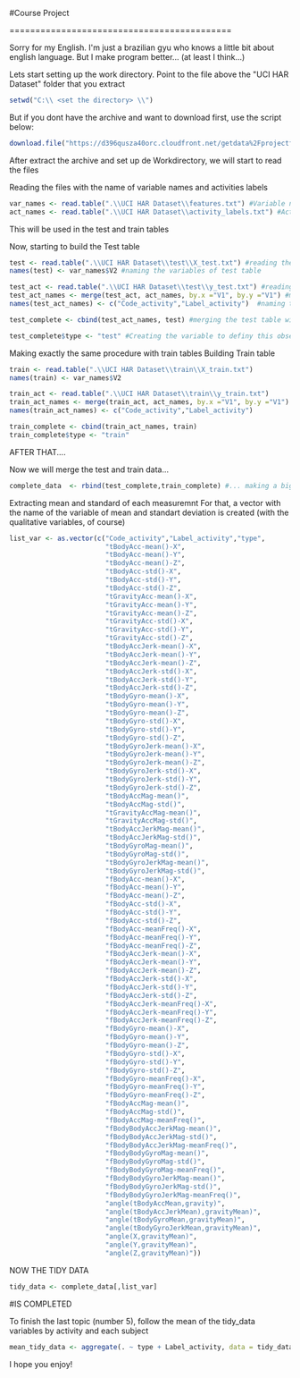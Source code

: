 #Course Project

===========================================

Sorry for my English. I'm just a brazilian gyu who knows a little bit about english language.
But I make program better... (at least I think...)

Lets start setting up the work directory. Point to the file above the "UCI HAR Dataset" folder that you extract
```r
setwd("C:\\ <set the directory> \\")
```

But if you dont have the archive and want to download first, use the script below:
```r
download.file("https://d396qusza40orc.cloudfront.net/getdata%2Fprojectfiles%2FUCI%20HAR%20Dataset.zip", destfile = "getdata-projectfiles-UCI HAR Dataset.zip")
```

After extract the archive and set up de Workdirectory,  we will start to read the files

Reading the files with the name of variable names and activities labels
```r
var_names <- read.table(".\\UCI HAR Dataset\\features.txt") #Variable names
act_names <- read.table(".\\UCI HAR Dataset\\activity_labels.txt") #Activity Names
```
This will be used in the test and train tables


Now, starting to build the Test table
```r
test <- read.table(".\\UCI HAR Dataset\\test\\X_test.txt") #reading the table
names(test) <- var_names$V2 #naming the variables of test table

test_act <- read.table(".\\UCI HAR Dataset\\test\\y_test.txt") #reading the activity table of the test table
test_act_names <- merge(test_act, act_names, by.x ="V1", by.y ="V1") #making merge with the activity names to bring the label of the activities
names(test_act_names) <- c("Code_activity","Label_activity")  #naming this table

test_complete <- cbind(test_act_names, test) #merging the test table with the activity table labeled

test_complete$type <- "test" #Creating the variable to definy this observation as test
```

Making exactly the same procedure with train tables
Building Train table

```r
train <- read.table(".\\UCI HAR Dataset\\train\\X_train.txt")
names(train) <- var_names$V2

train_act <- read.table(".\\UCI HAR Dataset\\train\\y_train.txt")
train_act_names <- merge(train_act, act_names, by.x ="V1", by.y ="V1")
names(train_act_names) <- c("Code_activity","Label_activity")

train_complete <- cbind(train_act_names, train)
train_complete$type <- "train"
```


AFTER THAT....

Now we will merge the test and train data... 
```r
complete_data  <- rbind(test_complete,train_complete) #... making a big and complete table
```

Extracting mean and standard of each measuremnt
For that, a vector with the name of the variable of mean and standart deviation is created (with the qualitative variables, of course)

```r
list_var <- as.vector(c("Code_activity","Label_activity","type",
                        "tBodyAcc-mean()-X",
                        "tBodyAcc-mean()-Y",
                        "tBodyAcc-mean()-Z",
                        "tBodyAcc-std()-X",
                        "tBodyAcc-std()-Y",
                        "tBodyAcc-std()-Z",
                        "tGravityAcc-mean()-X",
                        "tGravityAcc-mean()-Y",
                        "tGravityAcc-mean()-Z",
                        "tGravityAcc-std()-X",
                        "tGravityAcc-std()-Y",
                        "tGravityAcc-std()-Z",
                        "tBodyAccJerk-mean()-X",
                        "tBodyAccJerk-mean()-Y",
                        "tBodyAccJerk-mean()-Z",
                        "tBodyAccJerk-std()-X",
                        "tBodyAccJerk-std()-Y",
                        "tBodyAccJerk-std()-Z",
                        "tBodyGyro-mean()-X",
                        "tBodyGyro-mean()-Y",
                        "tBodyGyro-mean()-Z",
                        "tBodyGyro-std()-X",
                        "tBodyGyro-std()-Y",
                        "tBodyGyro-std()-Z",
                        "tBodyGyroJerk-mean()-X",
                        "tBodyGyroJerk-mean()-Y",
                        "tBodyGyroJerk-mean()-Z",
                        "tBodyGyroJerk-std()-X",
                        "tBodyGyroJerk-std()-Y",
                        "tBodyGyroJerk-std()-Z",
                        "tBodyAccMag-mean()",
                        "tBodyAccMag-std()",
                        "tGravityAccMag-mean()",
                        "tGravityAccMag-std()",
                        "tBodyAccJerkMag-mean()",
                        "tBodyAccJerkMag-std()",
                        "tBodyGyroMag-mean()",
                        "tBodyGyroMag-std()",
                        "tBodyGyroJerkMag-mean()",
                        "tBodyGyroJerkMag-std()",
                        "fBodyAcc-mean()-X",
                        "fBodyAcc-mean()-Y",
                        "fBodyAcc-mean()-Z",
                        "fBodyAcc-std()-X",
                        "fBodyAcc-std()-Y",
                        "fBodyAcc-std()-Z",
                        "fBodyAcc-meanFreq()-X",
                        "fBodyAcc-meanFreq()-Y",
                        "fBodyAcc-meanFreq()-Z",
                        "fBodyAccJerk-mean()-X",
                        "fBodyAccJerk-mean()-Y",
                        "fBodyAccJerk-mean()-Z",
                        "fBodyAccJerk-std()-X",
                        "fBodyAccJerk-std()-Y",
                        "fBodyAccJerk-std()-Z",
                        "fBodyAccJerk-meanFreq()-X",
                        "fBodyAccJerk-meanFreq()-Y",
                        "fBodyAccJerk-meanFreq()-Z",
                        "fBodyGyro-mean()-X",
                        "fBodyGyro-mean()-Y",
                        "fBodyGyro-mean()-Z",
                        "fBodyGyro-std()-X",
                        "fBodyGyro-std()-Y",
                        "fBodyGyro-std()-Z",
                        "fBodyGyro-meanFreq()-X",
                        "fBodyGyro-meanFreq()-Y",
                        "fBodyGyro-meanFreq()-Z",
                        "fBodyAccMag-mean()",
                        "fBodyAccMag-std()",
                        "fBodyAccMag-meanFreq()",
                        "fBodyBodyAccJerkMag-mean()",
                        "fBodyBodyAccJerkMag-std()",
                        "fBodyBodyAccJerkMag-meanFreq()",
                        "fBodyBodyGyroMag-mean()",
                        "fBodyBodyGyroMag-std()",
                        "fBodyBodyGyroMag-meanFreq()",
                        "fBodyBodyGyroJerkMag-mean()",
                        "fBodyBodyGyroJerkMag-std()",
                        "fBodyBodyGyroJerkMag-meanFreq()",
                        "angle(tBodyAccMean,gravity)",
                        "angle(tBodyAccJerkMean),gravityMean)",
                        "angle(tBodyGyroMean,gravityMean)",
                        "angle(tBodyGyroJerkMean,gravityMean)",
                        "angle(X,gravityMean)",
                        "angle(Y,gravityMean)",
                        "angle(Z,gravityMean)"))
```

NOW
THE TIDY DATA
```r
tidy_data <- complete_data[,list_var]
```
#IS COMPLETED

To finish the last topic (number 5), follow the mean of the tidy_data variables by activity and each subject
```r
mean_tidy_data <- aggregate(. ~ type + Label_activity, data = tidy_data, FUN= "mean")
```

I hope you enjoy!
